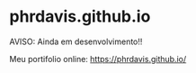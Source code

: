 # phrdavis.github.io

AVISO: Ainda em desenvolvimento!!


Meu portifolio online:
https://phrdavis.github.io/
